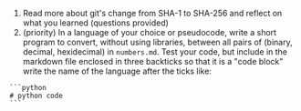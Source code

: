 1.  Read more about git's change from SHA-1 to SHA-256 and reflect on what you learned (questions provided)
1. (priority) In a language of your choice or pseudocode, write a short program to convert, without using libraries, between all pairs of (binary, decimal, hexidecimal) in `numbers.md`. Test your code, but include in the markdown file enclosed in three backticks so that it is a "code block" write the name of the language after the ticks like: 

````
```python
# python code
```
````
